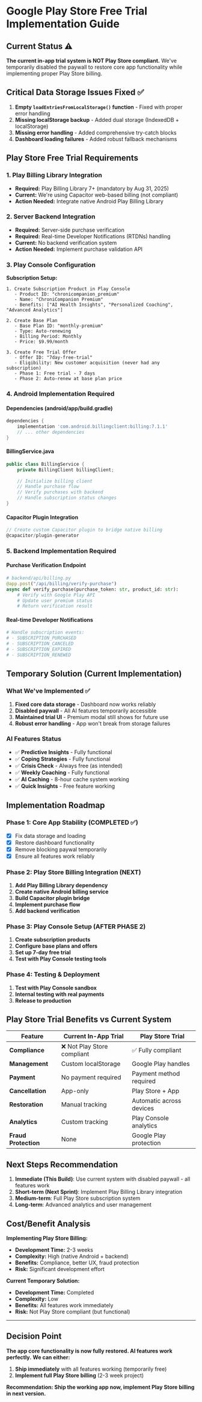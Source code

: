 # Google Play Store Free Trial Implementation Guide

## Current Status ⚠️
**The current in-app trial system is NOT Play Store compliant.** We've temporarily disabled the paywall to restore core app functionality while implementing proper Play Store billing.

## Critical Data Storage Issues Fixed ✅
1. **Empty `loadEntriesFromLocalStorage()` function** - Fixed with proper error handling
2. **Missing localStorage backup** - Added dual storage (IndexedDB + localStorage) 
3. **Missing error handling** - Added comprehensive try-catch blocks
4. **Dashboard loading failures** - Added robust fallback mechanisms

## Play Store Free Trial Requirements

### 1. Play Billing Library Integration
- **Required:** Play Billing Library 7+ (mandatory by Aug 31, 2025)
- **Current:** We're using Capacitor web-based billing (not compliant)
- **Action Needed:** Integrate native Android Play Billing Library

### 2. Server Backend Integration
- **Required:** Server-side purchase verification
- **Required:** Real-time Developer Notifications (RTDNs) handling
- **Current:** No backend verification system
- **Action Needed:** Implement purchase validation API

### 3. Play Console Configuration
**Subscription Setup:**
```
1. Create Subscription Product in Play Console
   - Product ID: "chronicompanion_premium"
   - Name: "ChroniCompanion Premium"
   - Benefits: ["AI Health Insights", "Personalized Coaching", "Advanced Analytics"]

2. Create Base Plan
   - Base Plan ID: "monthly-premium"
   - Type: Auto-renewing
   - Billing Period: Monthly
   - Price: $9.99/month

3. Create Free Trial Offer  
   - Offer ID: "7day-free-trial"
   - Eligibility: New customer acquisition (never had any subscription)
   - Phase 1: Free trial - 7 days
   - Phase 2: Auto-renew at base plan price
```

### 4. Android Implementation Required

#### Dependencies (android/app/build.gradle)
```gradle
dependencies {
    implementation 'com.android.billingclient:billing:7.1.1'
    // ... other dependencies
}
```

#### BillingService.java
```java
public class BillingService {
    private BillingClient billingClient;
    
    // Initialize billing client
    // Handle purchase flow
    // Verify purchases with backend
    // Handle subscription status changes
}
```

#### Capacitor Plugin Integration
```javascript
// Create custom Capacitor plugin to bridge native billing
@capacitor/plugin-generator
```

### 5. Backend Implementation Required

#### Purchase Verification Endpoint
```python
# backend/api/billing.py
@app.post("/api/billing/verify-purchase")
async def verify_purchase(purchase_token: str, product_id: str):
    # Verify with Google Play API
    # Update user premium status
    # Return verification result
```

#### Real-time Developer Notifications
```python
# Handle subscription events:
# - SUBSCRIPTION_PURCHASED
# - SUBSCRIPTION_CANCELED  
# - SUBSCRIPTION_EXPIRED
# - SUBSCRIPTION_RENEWED
```

## Temporary Solution (Current Implementation)

### What We've Implemented ✅
1. **Fixed core data storage** - Dashboard now works reliably
2. **Disabled paywall** - All AI features temporarily accessible
3. **Maintained trial UI** - Premium modal still shows for future use
4. **Robust error handling** - App won't break from storage failures

### AI Features Status
- ✅ **Predictive Insights** - Fully functional
- ✅ **Coping Strategies** - Fully functional  
- ✅ **Crisis Check** - Always free (as intended)
- ✅ **Weekly Coaching** - Fully functional
- ✅ **AI Caching** - 8-hour cache system working
- ✅ **Quick Insights** - Free feature working

## Implementation Roadmap

### Phase 1: Core App Stability (COMPLETED ✅)
- [x] Fix data storage and loading
- [x] Restore dashboard functionality
- [x] Remove blocking paywal temporarily
- [x] Ensure all features work reliably

### Phase 2: Play Store Billing Integration (NEXT)
1. **Add Play Billing Library dependency**
2. **Create native Android billing service**
3. **Build Capacitor plugin bridge**
4. **Implement purchase flow**
5. **Add backend verification**

### Phase 3: Play Console Setup (AFTER PHASE 2)
1. **Create subscription products**
2. **Configure base plans and offers**
3. **Set up 7-day free trial**
4. **Test with Play Console testing tools**

### Phase 4: Testing & Deployment
1. **Test with Play Console sandbox**
2. **Internal testing with real payments**
3. **Release to production**

## Play Store Trial Benefits vs Current System

| Feature | Current In-App Trial | Play Store Trial |
|---------|---------------------|------------------|
| **Compliance** | ❌ Not Play Store compliant | ✅ Fully compliant |
| **Management** | Custom localStorage | Google Play handles |
| **Payment** | No payment required | Payment method required |
| **Cancellation** | App-only | Play Store + App |
| **Restoration** | Manual tracking | Automatic across devices |
| **Analytics** | Custom tracking | Play Console analytics |
| **Fraud Protection** | None | Google Play protection |

## Next Steps Recommendation

1. **Immediate (This Build)**: Use current system with disabled paywall - all features work
2. **Short-term (Next Sprint)**: Implement Play Billing Library integration  
3. **Medium-term**: Full Play Store subscription system
4. **Long-term**: Advanced analytics and user management

## Cost/Benefit Analysis

**Implementing Play Store Billing:**
- **Development Time:** 2-3 weeks
- **Complexity:** High (native Android + backend)
- **Benefits:** Compliance, better UX, fraud protection
- **Risk:** Significant development effort

**Current Temporary Solution:**
- **Development Time:** Completed
- **Complexity:** Low
- **Benefits:** All features work immediately
- **Risk:** Not Play Store compliant (but functional)

---

## Decision Point 
**The app core functionality is now fully restored. AI features work perfectly.**
**We can either:**
1. **Ship immediately** with all features working (temporarily free)
2. **Implement full Play Store billing** (2-3 week project)

**Recommendation: Ship the working app now, implement Play Store billing in next version.**
